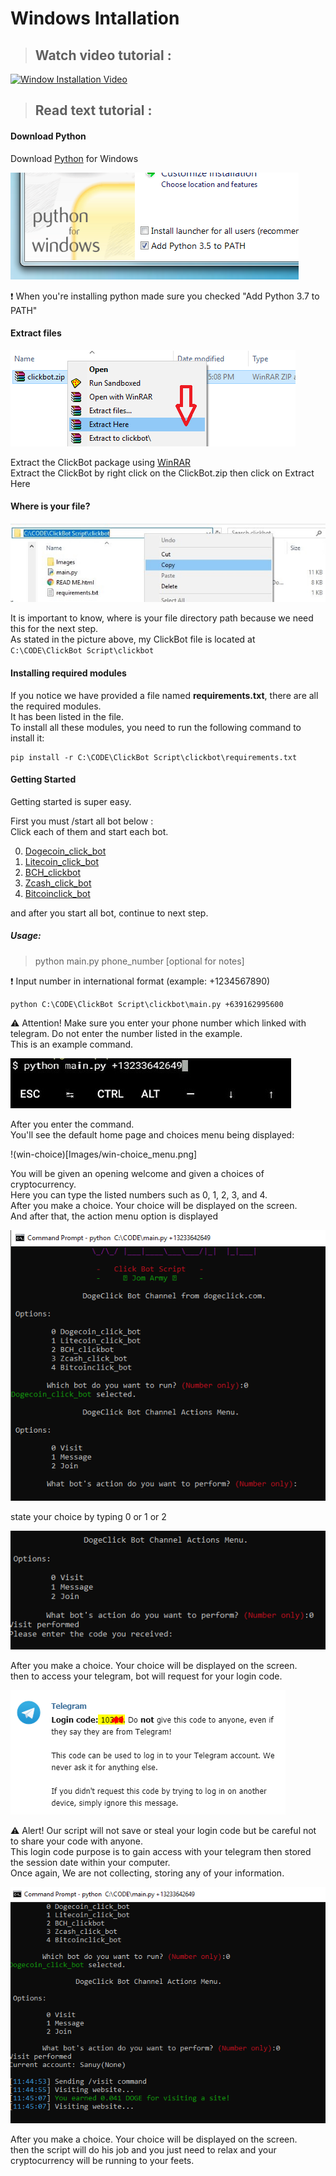 # Windows Intallation

> ## Watch video tutorial :    

[![Window Installation Video](https://img.youtube.com/vi/-lmO-_W8-Jw/0.jpg)](https://www.youtube.com/watch?v=-lmO-_W8-Jw)    

> ## Read text tutorial :  
#### Download Python
Download [Python](https://www.python.org/downloads/) for Windows    

![path](/Images/win-py-install.png)    

❗ When you're installing python made sure you checked "Add Python 3.7 to PATH"      
#### Extract files

![extract](/Images/window-extract.png)    

Extract the ClickBot package using [WinRAR](https://www.rarlab.com/)    
Extract the ClickBot by right click on the ClickBot.zip then click on Extract Here    
#### Where is your file?

![dir](Images/win-dir.jpg)    

It is important to know, where is your file directory path because we need this for the next step.       
As stated in the picture above, my ClickBot file is located at `C:\CODE\ClickBot Script\clickbot`
#### Installing required modules
If you notice we have provided a file named **requirements.txt**, there are all the required modules.    
It has been listed in the file.    
To install all these modules, you need to run the following command to install it:    
```
pip install -r C:\CODE\ClickBot Script\clickbot\requirements.txt
```

#### Getting Started
Getting started is super easy.

First you must /start all bot below :    
Click each of them and start each bot.    

0. [Dogecoin_click_bot](https://t.me/Dogecoin_click_bot?start=BbHI)
1. [Litecoin_click_bot](https://t.me/Litecoin_click_bot?start=2sWF)
2. [BCH_clickbot](https://t.me/BCH_clickbot?start=BGny)
3. [Zcash_click_bot](https://t.me/Zcash_click_bot?start=9io7)
4. [Bitcoinclick_bot](https://t.me/Bitcoinclick_bot?start=eBh6)

and after you start all bot, continue to next step.
##### Usage: 
> python main.py phone_number [optional for notes]    

❗ Input number in international format (example: +1234567890)    

```
python C:\CODE\ClickBot Script\clickbot\main.py +639162995600
```
⚠️ Attention! Make sure you enter your phone number which linked with telegram. Do not enter the number listed in the example.    
This is an example command.    

![cmd](Images/termux-execute-cmd.png)    

After you enter the command.    
You'll see the default home page and choices menu being displayed:    

!(win-choice)[Images/win-choice_menu.png]

You will be given an opening welcome and given a choices of cryptocurrency.    
Here you can type the listed numbers such as 0, 1, 2, 3, and 4.    
After you make a choice. Your choice will be displayed on the screen.    
And after that, the action menu option is displayed    

![action-win](Images/win-action_menu.png)    

state your choice by typing 0 or 1 or 2    

![win-tele-code](Images/win-tele-code.png)    

After you make a choice. Your choice will be displayed on the screen.    
then to access your telegram, bot will request for your login code.    

![telecode](Images/telecode.png)   

⚠️ Alert! Our script will not save or steal your login code but be careful not to share your code with anyone.    
This login code purpose is to gain access with your telegram then stored the session date within your computer.    
Once again, We are not collecting, storing any of your information.    

![win-result](Images/win-result.png)    

After you make a choice. Your choice will be displayed on the screen.    
then the script will do his job and you just need to relax and your cryptocurrency will be running to your feets.
